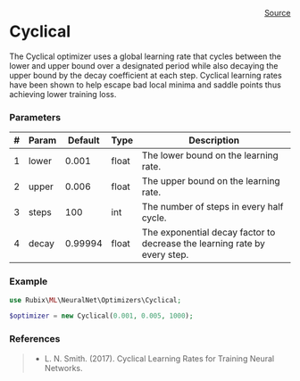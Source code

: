 <span style="float:right;"><a href="https://github.com/RubixML/RubixML/blob/master/src/NeuralNet/Optimizers/Cyclical.php">Source</a></span>

# Cyclical
The Cyclical optimizer uses a global learning rate that cycles between the lower and upper bound over a designated period while also decaying the upper bound by the decay coefficient at each step. Cyclical learning rates have been shown to help escape bad local minima and saddle points thus achieving lower training loss.

### Parameters
| # | Param | Default | Type | Description |
|---|---|---|---|---|
| 1 | lower | 0.001 | float | The lower bound on the learning rate. |
| 2 | upper | 0.006 | float | The upper bound on the learning rate. |
| 3 | steps | 100 | int | The number of steps in every half cycle. |
| 4 | decay | 0.99994 | float | The exponential decay factor to decrease the learning rate by every step. |

### Example
```php
use Rubix\ML\NeuralNet\Optimizers\Cyclical;

$optimizer = new Cyclical(0.001, 0.005, 1000);
```

### References
>- L. N. Smith. (2017). Cyclical Learning Rates for Training Neural Networks.